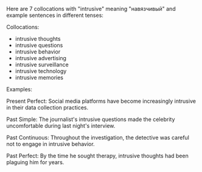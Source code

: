 Here are 7 collocations with "intrusive" meaning "навязчивый" and example sentences in different tenses:

Collocations:
- intrusive thoughts
- intrusive questions
- intrusive behavior
- intrusive advertising
- intrusive surveillance
- intrusive technology
- intrusive memories

Examples:

Present Perfect: Social media platforms have become increasingly intrusive in their data collection practices.

Past Simple: The journalist's intrusive questions made the celebrity uncomfortable during last night's interview.

Past Continuous: Throughout the investigation, the detective was careful not to engage in intrusive behavior.

Past Perfect: By the time he sought therapy, intrusive thoughts had been plaguing him for years.